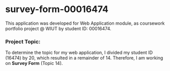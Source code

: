 # survey-form-00016474


This application was developed for Web Application module, as coursework portfolio project @ WIUT by student ID: 00016474.

### Project Topic:
To determine the topic for my web application, I divided my student ID (16474) by 20, which resulted in a remainder of 14. Therefore, I am working on **Survey Form** (Topic 14).
